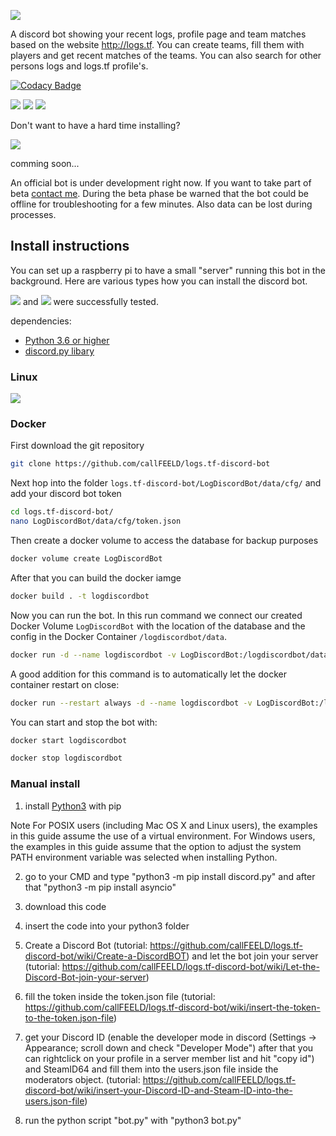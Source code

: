 ![](https://image.jimcdn.com/app/cms/image/transf/none/path/s7a796ecadbf7bd45/image/i971200078c801228/version/1518474229/image.png)

A discord bot showing your recent logs, profile page and team matches based on the website http://logs.tf. You can create teams, fill them with players and get recent matches of the teams. You can also search for other persons logs and logs.tf profile's.

[![Codacy Badge](https://api.codacy.com/project/badge/Grade/7bdca2c5c8ae4568924f7d0814364ffa)](https://app.codacy.com/app/callfeeld/logs.tf-discord-bot?utm_source=github.com&utm_medium=referral&utm_content=callFEELD/logs.tf-discord-bot&utm_campaign=Badge_Grade_Dashboard)


[![](https://image.jimcdn.com/app/cms/image/transf/dimension=234x10000:format=png/path/s7a796ecadbf7bd45/image/i0cec09af71753cd0/version/1518475074/image.png)](https://callfeeld.jimdo.com/logs-tf-discord-bot/commands/)
[![](https://image.jimcdn.com/app/cms/image/transf/dimension=230x10000:format=png/path/s7a796ecadbf7bd45/image/i9e494036347e1de1/version/1518475106/image.png)](https://github.com/callFEELD/logs.tf-discord-bot/wiki)
[![](https://image.jimcdn.com/app/cms/image/transf/dimension=225x10000:format=png/path/s7a796ecadbf7bd45/image/i49fc7bd83a4ac903/version/1518475082/image.png)](https://callfeeld.jimdo.com/logs-tf-discord-bot/)



Don't want to have a hard time installing?

![](https://image.jimcdn.com/app/cms/image/transf/dimension=500x10000:format=png/path/s7a796ecadbf7bd45/image/i26e3855a94297c9f/version/1530651637/image.png)

comming soon...

An official bot is under development right now. If you want to take part of beta [contact me](https://steamcommunity.com/id/callFEELD). During the beta phase be warned that the bot could be offline for troubleshooting for a few minutes. Also data can be lost during processes.


## Install instructions
You can set up a raspberry pi to have a small "server" running this bot in the background. Here are various types how you can install the discord bot.

![](https://cdn1.iconfinder.com/data/icons/logos-brands-1/24/logo_brand_brands_logos_microsoft_windows-48.png)
and 
![](https://cdn1.iconfinder.com/data/icons/logos-brands-1/24/logo_brand_brands_logos_linux-48.png) were successfully tested.

dependencies:
- [Python 3.6 or higher](https://www.python.org/)
- [discord.py libary](https://github.com/Rapptz/discord.py)


### Linux
[![](https://image.jimcdn.com/app/cms/image/transf/dimension=230x10000:format=png/path/s7a796ecadbf7bd45/image/i830d15d81ecbc750/version/1518475078/image.png)](https://callfeeld.jimdo.com/logs-tf-discord-bot/install-guide-linux/)


### Docker
First download the git repository
```bash
git clone https://github.com/callFEELD/logs.tf-discord-bot
```

Next hop into the folder `logs.tf-discord-bot/LogDiscordBot/data/cfg/` and add your discord bot token
```bash
cd logs.tf-discord-bot/
nano LogDiscordBot/data/cfg/token.json
```

Then create a docker volume to access the database for backup purposes
```bash
docker volume create LogDiscordBot
```

After that you can build the docker iamge
```bash
docker build . -t logdiscordbot
```

Now you can run the bot. In this run command we connect our created Docker Volume `LogDiscordBot` with the location of the database and the config in the Docker Container `/logdiscordbot/data`.
```bash
docker run -d --name logdiscordbot -v LogDiscordBot:/logdiscordbot/data logdiscordbot
```
A good addition for this command is to automatically let the docker container restart on close:
```bash
docker run --restart always -d --name logdiscordbot -v LogDiscordBot:/logdiscordbot/data logdiscordbot
```
You can start and stop the bot with:
```bash
docker start logdiscordbot
```
```bash
docker stop logdiscordbot
```

### Manual install
1. install [Python3](https://www.python.org/downloads/) with pip

Note For POSIX users (including Mac OS X and Linux users), the examples in this guide assume the use of a virtual environment.
For Windows users, the examples in this guide assume that the option to adjust the system PATH environment variable was selected when installing Python.

2. go to your CMD and type "python3 -m pip install discord.py" and after that "python3 -m pip install asyncio"

3. download this code

4. insert the code into your python3 folder

5. Create a Discord Bot (tutorial: https://github.com/callFEELD/logs.tf-discord-bot/wiki/Create-a-DiscordBOT) and let the bot join your server (tutorial: https://github.com/callFEELD/logs.tf-discord-bot/wiki/Let-the-Discord-Bot-join-your-server)

6. fill the token inside the token.json file (tutorial: https://github.com/callFEELD/logs.tf-discord-bot/wiki/insert-the-token-to-the-token.json-file)

7. get your Discord ID (enable the developer mode in discord (Settings -> Appearance; scroll down and check "Developer Mode") after that you can rightclick on your profile in a server member list and hit "copy id") and SteamID64 and fill them into the users.json file inside the moderators object. (tutorial: https://github.com/callFEELD/logs.tf-discord-bot/wiki/insert-your-Discord-ID-and-Steam-ID-into-the-users.json-file)

8. run the python script "bot.py" with "python3 bot.py"
